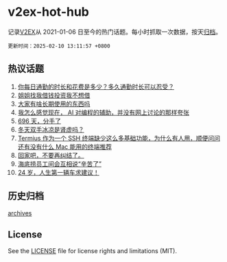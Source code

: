 # v2ex-hot-hub

 记录[V2EX](https://www.v2ex.com/)从 2021-01-06 日至今的热门话题。每小时抓取一次数据，按天[归档](archives)。

`更新时间：2025-02-10 13:11:57 +0800`

## 热议话题

1. [你每日通勤的时长和花费是多少？多久通勤时长可以忍受？](https://www.v2ex.com/t/1110187)
1. [姐姐找我借钱投资我不想借](https://www.v2ex.com/t/1110103)
1. [大家有啥长期使用的东西吗](https://www.v2ex.com/t/1110198)
1. [我怎么感觉现在， AI 对编程的辅助，并没有网上讨论的那样夸张](https://www.v2ex.com/t/1110109)
1. [696 天，分手了](https://www.v2ex.com/t/1110139)
1. [冬天双手冰凉是肾虚吗？](https://www.v2ex.com/t/1110088)
1. [Termius 作为一个 SSH 终端缺少这么多基础功能，为什么有人用，顺便问问还有没有什么 Mac 能用的终端推荐](https://www.v2ex.com/t/1110096)
1. [回家吧，不要再纠结了。](https://www.v2ex.com/t/1110172)
1. [海底捞员工间会互相说“辛苦了”](https://www.v2ex.com/t/1110102)
1. [24 岁，人生第一辆车求建议！](https://www.v2ex.com/t/1110236)

## 历史归档

[archives](archives)

## License

See the [LICENSE](LICENSE) file for license rights and limitations (MIT).
